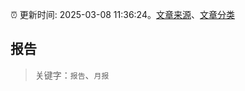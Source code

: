 :alarm_clock: 更新时间: 2025-03-08 11:36:24。[文章来源](/README.md)、[文章分类](/TAGS.md)

## 报告


> 关键字：`报告`、`月报`




